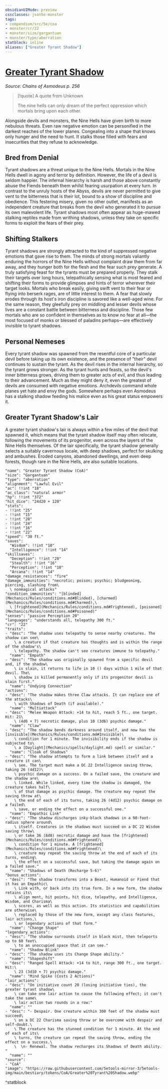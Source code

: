 ```yaml
---
obsidianUIMode: preview
cssclasses: json5e-monster
tags:
- compendium/src/5e/coa
- monster/cr/22
- monster/size/gargantuan
- monster/type/aberration
statblock: inline
aliases: ["Greater Tyrant Shadow"]
---
```

# [Greater Tyrant Shadow](Mechanics\bestiary\aberration/greater-tyrant-shadow-coa.md)
*Source: Chains of Asmodeus p. 256*  

> [!quote] A quote from Unknown  
> 
> The nine hells can only dream of the perfect oppression which mortals bring upon each other.

Alongside devils and monsters, the Nine Hells have given birth to more nebulous threats. Even raw negative emotion can be personified in the darkest reaches of the lower planes. Congealing into a shape that knows only hunger and the need to hunt. It stalks those filled with fears and insecurities that they refuse to acknowledge.

## Bred from Denial

Tyrant shadows are a threat unique to the Nine Hells. Mortals in the Nine Hells dwell in agony and terror by definition. However, the life of a devil is seldom happier. The infernal hierarchy is harsh and those above constantly abuse the Fiends beneath them whilst fearing usurpation at every turn. In contrast to the unruly hosts of the Abyss, devils are never permitted to give vent to the bitterness that is their lot, bound to a show of discipline and obedience. This festering misery, given no other outlet, manifests as an independent creature that breaks from the devil who generated it to pursue its own malevolent life. Tyrant shadows most often appear as huge-mawed stalking reptiles made from writhing shadows, unless they take on specific forms to exploit the fears of their prey.

## Shifting Stalkers

Tyrant shadows are strongly attracted to the kind of suppressed negative emotions that gave rise to them. The minds of strong mortals valiantly enduring the horrors of the Nine Hells without complaint draw them from far away, and they hunger both for the flesh and the fear such prey generate. A truly satisfying feast for the tyrants must be prepared properly. They stalk their targets over long hours, telepathically sensing what is most feared and shifting their forms to provide glimpses and hints of terror wherever their target looks. Mortals who break easily, giving swift vent to their fear or flying into berserk rages, are of little interest to them. A fear that slowly erodes through its host's iron discipline is savored like a well-aged wine. For the same reason, they gleefully prey on middling and lesser devils whose lives are a constant battle between bitterness and discipline. Those few mortals who are so confident in themselves as to know no fear at all—the most focused of monks or blessed of paladins perhaps—are effectively invisible to tyrant shadows.

## Personal Nemeses

Every tyrant shadow was spawned from the resentful core of a particular devil before taking up its own existence, and the presence of "their" devil continues to sustain the tyrant. As the devil rises in the internal hierarchy, so the tyrant grows stronger. As the tyrant hunts and feasts, so the devil's inner bitterness grows, driving them to greater acts of evil, and thus leading to their advancement. Much as they might deny it, even the greatest of devils are consumed with negative emotions. Archdevils command whole planes yet hate and envy the gods. Somewhere perhaps even Asmodeus has a stalking shadow feeding his malice even as his great status empowers it.

## Greater Tyrant Shadow's Lair

A greater tyrant shadow's lair is always within a few miles of the devil that spawned it, which means that the tyrant shadow itself may often relocate, following the movements of its progenitor, even across the layers of the Nine Hells themselves. Of the lair specifically, the tyrant shadow generally selects a suitably cavernous locale, with deep shadows, perfect for skulking and ambushes. Eroded canyons, abandoned dwellings, and even deep forests, though rare in the Nine Hells, are also suitable locations.

```statblock
"name": "Greater Tyrant Shadow (CoA)"
"size": "Gargantuan"
"type": "aberration"
"alignment": "Lawful Evil"
"ac": !!int "18"
"ac_class": "natural armor"
"hp": !!int "372"
"hit_dice": "24d20 + 120"
"stats":
- !!int "25"
- !!int "15"
- !!int "20"
- !!int "24"
- !!int "16"
- !!int "22"
"speed": "30 ft."
"saves":
  "Wisdom": !!int "10"
  "Intelligence": !!int "14"
"skillsaves":
  "Deception": !!int "20"
  "Stealth": !!int "16"
  "Perception": !!int "10"
  "Arcana": !!int "14"
"damage_resistances": "fire"
"damage_immunities": "necrotic; poison; psychic; bludgeoning, piercing, slashing from\
  \ nonmagical attacks"
"condition_immunities": "[blinded](Mechanics/Rules/conditions.md#Blinded), [charmed](Mechanics/Rules/conditions.md#Charmed),\
  \ [frightened](Mechanics/Rules/conditions.md#Frightened), [poisoned](Mechanics/Rules/conditions.md#Poisoned)"
"senses": "passive Perception 20"
"languages": "understands all, telepathy 300 ft."
"cr": "22"
"traits":
- "desc": "The shadow uses telepathy to sense nearby creatures. The shadow can see\
    \ a creature if that creature has thoughts and is within the range of the shadow's\
    \ telepathy. The shadow can't see creatures immune to telepathy."
  "name": "Empath"
- "desc": "The shadow was originally spawned from a specific devil and, if the shadow\
    \ is slain, it returns to life in 10 () days within 1 mile of that devil. The\
    \ shadow is killed permanently only if its progenitor devil is slain first."
  "name": "Undying Connection"
"actions":
- "desc": "The shadow makes three Claw attacks. It can replace one of the attacks\
    \ with Shadows of Death (if available)."
  "name": "Multiattack"
- "desc": "Melee Weapon Attack: +14 to hit, reach 5 ft., one target. Hit: 21\
    \ (4d6 + 7) necrotic damage, plus 10 (3d6) psychic damage."
  "name": "Claw"
- "desc": "The shadow bends darkness around itself, and now has the [invisible](Mechanics/Rules/conditions.md#Invisible)\
    \ condition for 1 minute. The invisibility ends if the shadow is subjected to\
    \ a [Daylight](Mechanics/spells/daylight.md) spell or similar."
  "name": "Cloak of Shadows"
- "desc": "The shadow attempts to form a link between itself and a creature it can\
    \ see. The target must make a DC 22 Intelligence saving throw, taking 26 (4d12)\
    \ psychic damage on a success. On a failed save, the creature and the shadow are\
    \ linked. While linked, every time the shadow is damaged, the creature takes half\
    \ of that damage as psychic damage. The creature may repeat the saving throw at\
    \ the end of each of its turns, taking 26 (4d12) psychic damage on a failed\
    \ save, or ending the effect on a successful one."
  "name": "Empathic Link"
- "desc": "The shadow discharges inky-black shadows in a 90-foot-radius sphere around\
    \ itself. Creatures in the shadows must succeed on a DC 22 Wisdom saving throw\
    \ or take 36 (8d8) necrotic damage and have the [frightened](Mechanics/Rules/conditions.md#Frightened)\
    \ condition for 1 minute. A [frightened](Mechanics/Rules/conditions.md#Frightened)\
    \ creature may repeat the saving throw at the end of each of its turns, ending\
    \ the effect on a successful save, but taking the damage again on a failed save."
  "name": "Shadows of Death (Recharge 5-6)"
"bonus_actions":
- "desc": "The shadow transforms into a Beast, Humanoid or Fiend that it has an Empathic\
    \ Link with, or back into its true form. In a new form, the shadow retains its\
    \ align ment, hit points, hit dice, telepathy, and Intelligence, Wisdom, and Charisma\
    \ scores, as well as this action. Its statistics and capabilities are otherwise\
    \ replaced by those of the new form, except any class features, lair actions,\
    \ or legendary actions of that form."
  "name": "Change Shape"
"legendary_actions":
- "desc": "The shadow surrounds itself in black mist, then teleports up to 60 feet\
    \ to an unoccupied space that it can see."
  "name": "Shadow Blink"
- "desc": "The shadow uses its Change Shape ability."
  "name": "Shapeshift"
- "desc": "Ranged Spell Attack: +14 to hit, range 300 ft., one target. Hit:\
    \ 23 (3d10 + 7) psychic damage."
  "name": "Mind Spike (Costs 2 Actions)"
"lair_actions":
- "desc": "On initiative count 20 (losing initiative ties), the greater tyrant shadow\
    \ can take one lair action to cause the following effect; it can't take the same\
    \ lair action two rounds in a row:"
  "name": ""
- "desc": "- Despair. One creature within 300 feet of the shadow must succeed\
    \ on a DC 22 Charisma saving throw or be overcome with despair and self-doubt.\
    \ The creature has the stunned condition for 1 minute. At the end of each of its\
    \ turns, the creature can repeat the saving throw, ending the effect on a success.\
    \  \n- Renewal. The shadow recharges its Shadows of Death ability.  "
  "name": ""
"source":
- "CoA"
"image": "https://raw.githubusercontent.com/5etools-mirror-3/5etools-img/main/bestiary/tokens/CoA/Greater%20Tyrant%20Shadow.webp"
```
^statblock
